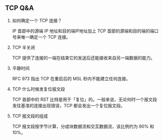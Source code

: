 ## TCP Q&A

1. 如何确定一个 TCP 连接？

   IP 首部中的源端 IP 地址和目的端IP地址加上 TCP 首部的源端和目的端的端口号来唯一确定一个 TCP 连接。

2. TCP 半关闭

   TCP 提供了连接的一端在结束它的发送后还能接收来自另一端数据的能力。

3. 平静时间

   RFC 973 指出 TCP 在重启后的 MSL 秒内不能建立任何连接。

4. TCP 什么时候发复位报文段

   TCP 首部中的 RST 比特是用于「复位」的。一般来说，无论何时一个报文段发往基准的连接出现错误，TCP 都会发出一个复位报文段。
   
5. TCP 报文段的组成

   TCP 报文段按字节计算，分成块数据流和交互数据流，该比例约为 90% 和 10%。


